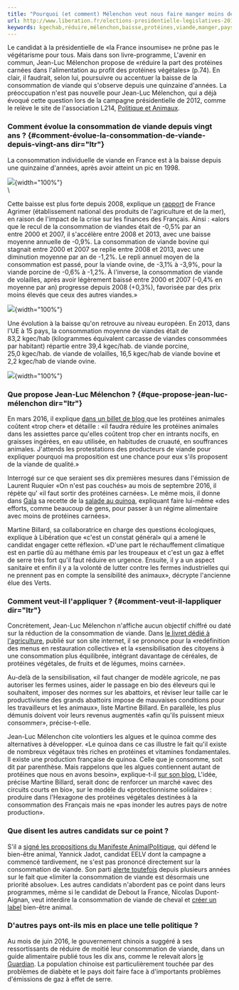 ```yaml
---
title: "Pourquoi (et comment) Mélenchon veut nous faire manger moins de viande"
url: http://www.liberation.fr/elections-presidentielle-legislatives-2017/2017/01/03/pourquoi-et-comment-melenchon-veut-nous-faire-manger-moins-de-viande_1538838
keywords: kgechab,réduire,mélenchon,baisse,protéines,viande,manger,pays,moyenne,consommation,veut,quinoa,faire
---
```

Le candidat à la présidentielle de «la France insoumise» ne prône pas le végétarisme pour tous. Mais dans son livre-programme, L'avenir en commun, Jean-Luc Mélenchon propose de «réduire la part des protéines carnées dans l'alimentation au profit des protéines végétales» (p.74). En clair, il faudrait, selon lui, poursuivre ou accentuer la baisse de la consommation de viande qui s'observe depuis une quinzaine d'années. La préoccupation n'est pas nouvelle pour Jean-Luc Mélenchon, qui a déjà évoqué cette question lors de la campagne présidentielle de 2012, comme le relève le site de l'association L214, [Politique et Animaux](https://www.politique-animaux.fr/elevage/alimentation-viande-elevage-programme-du-parti-de-gauche).

### Comment évolue la consommation de viande depuis vingt ans ? {#comment-évolue-la-consommation-de-viande-depuis-vingt-ans dir="ltr"}

La consommation individuelle de viande en France est à la baisse depuis une quinzaine d'années, après avoir atteint un pic en 1998.

![](https://medias.liberation.fr/photo/979896-consommation-viande.jpg?%20class=){width="100%"}\
\

Cette baisse est plus forte depuis 2008, explique un [rapport](http://www.franceagrimer.fr/content/download/38713/357409/file/SYN-VIA-21-impact%20crise%20conso%20viande%20comportement-2015.pdf) de France Agrimer (établissement national des produits de l'agriculture et de la mer), en raison de l'impact de la crise sur les finances des Français. Ainsi : «alors que le recul de la consommation de viandes était de -0,5% par an entre 2000 et 2007, il s'accélère entre 2008 et 2013, avec une baisse moyenne annuelle de -0,9%. La consommation de viande bovine qui stagnait entre 2000 et 2007 se replie entre 2008 et 2013, avec une diminution moyenne par an de -1,2%. Le repli annuel moyen de la consommation est passé, pour la viande ovine, de -3,1% à -3,9%, pour la viande porcine de -0,6% à -1,2%. À l'inverse, la consommation de viande de volailles, après avoir légèrement baissé entre 2000 et 2007 (-0,4% en moyenne par an) progresse depuis 2008 (+0,3%), favorisée par des prix moins élevés que ceux des autres viandes.»

![](https://medias.liberation.fr/photo/979897-viandes.jpg?%20class=){width="100%"}

Une évolution à la baisse qu'on retrouve au niveau européen. En 2013, dans l'UE à 15 pays, la consommation moyenne de viandes était de 83,2 kgec/hab (kilogrammes équivalent carcasse de viandes consommées par habitant) répartie entre 39,4 kgec/hab. de viande porcine, 25,0 kgec/hab. de viande de volailles, 16,5 kgec/hab de viande bovine et 2,2 kgec/hab de viande ovine. 

![](https://medias.liberation.fr/photo/979900-viandes-ue.jpg?%20class=){width="100%"}

### Que propose Jean-Luc Mélenchon ? {#que-propose-jean-luc-mélenchon dir="ltr"}

En mars 2016, il explique [dans un billet de blog ](http://melenchon.fr/2016/03/12/proteines-animales-coutent-cher/)que les protéines animales coûtent «trop cher» et détaille : «il faudra réduire les protéines animales dans les assiettes parce qu'elles coûtent trop cher en intrants nocifs, en graisses ingérées, en eau utilisée, en habitudes de cruauté, en souffrances animales. J'attends les protestations des producteurs de viande pour expliquer pourquoi ma proposition est une chance pour eux s'ils proposent de la viande de qualité.»

Interrogé sur ce que seraient ses dix premières mesures dans l'émission de Laurent Ruquier «On n'est pas couchés» au mois de septembre 2016, il répète qu' «il faut sortir des protéines carnées». Le même mois, il donne dans [Gala](http://www.gala.fr/l_actu/news_de_stars/video_jean-luc_melenchon_les_secrets_de_son_regime_372576) sa recette de la [salade au quinoa](https://www.liberation.fr/elections-presidentielle-legislatives-2017/2016/09/06/indigestion-devant-le-quinoa-de-melenchon_1487083), expliquant faire lui-même «des efforts, comme beaucoup de gens, pour passer à un régime alimentaire avec moins de protéines carnées».

Martine Billard, sa collaboratrice en charge des questions écologiques, explique à Libération que «c'est un constat général» qui a amené le candidat engager cette réflexion. «D'une part le réchauffement climatique est en partie dû au méthane émis par les troupeaux et c'est un gaz à effet de serre très fort qu'il faut réduire en urgence. Ensuite, il y a un aspect sanitaire et enfin il y a la volonté de lutter contre les fermes industrielles qui ne prennent pas en compte la sensibilité des animaux», décrypte l'ancienne élue des Verts.

### Comment veut-il l'appliquer ? {#comment-veut-il-lappliquer dir="ltr"}

Concrètement, Jean-Luc Mélenchon n'affiche aucun objectif chiffré ou daté sur la réduction de la consommation de viande. Dans [le livret dédié à l'agriculture](https://avenirencommun.fr/livret-agriculture/), publié sur son site internet, il se prononce pour la «redéfinition des menus en restauration collective» et la «sensibilisation des citoyens à une consommation plus équilibrée, intégrant davantage de céréales, de protéines végétales, de fruits et de légumes, moins carnée».

Au-delà de la sensibilisation, «il faut changer de modèle agricole, ne pas autoriser les fermes usines, aider le passage en bio des éleveurs qui le souhaitent, imposer des normes sur les abattoirs, et réviser leur taille car le productivisme des grands abattoirs impose de mauvaises conditions pour les travailleurs et les animaux», liste Martine Billard. En parallèle, les plus démunis doivent voir leurs revenus augmentés «afin qu'ils puissent mieux consommer», précise-t-elle.

Jean-Luc Mélenchon cite volontiers les algues et le quinoa comme des alternatives à développer. «Le quinoa dans ce cas illustre le fait qu'il existe de nombreux végétaux très riches en protéines et vitamines fondamentales. Il existe une production française de quinoa. Celle que je consomme, soit dit par parenthèse. Mais rappelons que les algues contiennent autant de protéines que nous en avons besoin», explique-t-il [sur son blog.](http://melenchon.fr/2016/09/06/encore-un-peu-de-quinoa/) L'idée, précise Martine Billard, serait donc de renforcer un marché «avec des circuits courts en bio», sur le modèle du «protectionnisme solidaire» : produire dans l'Hexagone des protéines végétales destinées à la consommation des Français mais ne «pas inonder les autres pays de notre production».

### Que disent les autres candidats sur ce point ?

S'il a [signé les propositions du Manifeste AnimalPolitique](https://twitter.com/yjadot/status/801471300292247552?lang=fr), qui défend le bien-être animal, Yannick Jadot, candidat EELV dont la campagne a commencé tardivement, ne s'est pas prononcé directement sur la consommation de viande. Son parti [alerte toutefois](http://eelv.fr/viande-rouge-charcuterie-et-risques-de-cancer-lurgence-de-changer-notre-alimentation/) depuis plusieurs années sur le fait que «limiter la consommation de viande est désormais une priorité absolue». Les autres candidats n'abordent pas ce point dans leurs programmes, même si le candidat de Debout la France, Nicolas Dupont-Aignan, veut interdire la consommation de viande de cheval et [créer un label](http://www.debout-la-france.fr/actualite/nicolas-dupont-aignan-devoile-ses-propositions-en-faveur-du-bien-etre-animal) bien-être animal.

### D'autres pays ont-ils mis en place une telle politique ?

Au mois de juin 2016, le gouvernement chinois a suggéré à ses ressortissants de réduire de moitié leur consommation de viande, dans un guide alimentaire publié tous les dix ans, comme le relevait alors [le Guardian](https://www.theguardian.com/world/2016/jun/20/chinas-meat-consumption-climate-change). La population chinoise est particulièrement touchée par des problèmes de diabète et le pays doit faire face à d'importants problèmes d'émissions de gaz à effet de serre.
